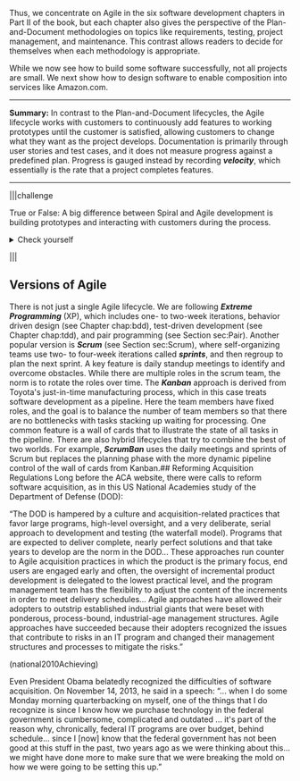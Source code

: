 Thus, we concentrate on Agile in the six software development chapters in Part II of the book,  but each chapter also gives the perspective of the Plan-and-Document methodologies on topics like requirements, testing, project management, and maintenance. This contrast allows readers to decide for themselves when each methodology is appropriate.

While we now see how to build some software successfully, not all projects are small. We next show how to design software to enable composition into services like Amazon.com.

---
**Summary:** In contrast to the Plan-and-Document lifecycles, the Agile lifecycle works with customers to continuously add features to working prototypes until the customer is satisfied, allowing customers to change what they want as the project develops. Documentation is primarily through user stories and test cases, and it does not measure progress against a predefined plan. Progress is gauged instead by recording _**velocity**_, which essentially is the rate that a project completes features.

---



|||challenge

  True or False: A big difference between Spiral and Agile development is building prototypes and interacting with customers during the process.
  <details><summary>Check yourself</summary>False: Both build working but incomplete prototypes that the customer helps evaluate. The difference is that customers are involved every two weeks in Agile versus up to two years in with Spiral.</details>

|||
## Versions of Agile
There is not just a single Agile lifecycle. We are following _**Extreme Programming**_ (XP), which includes one- to two-week iterations, behavior driven design (see Chapter chap:bdd), test-driven development (see Chapter chap:tdd), and pair programming (see Section sec:Pair). Another popular version is _**Scrum**_ (see Section sec:Scrum), where self-organizing teams use two- to four-week iterations called _**sprints**_, and then regroup to plan the next sprint. A key feature is daily standup meetings to identify and overcome obstacles. While there are multiple roles in the scrum team, the norm is to rotate the roles over time. The _**Kanban**_ approach is derived from Toyota's just-in-time manufacturing process, which in this case treats software development as a pipeline. Here the team members have fixed roles, and the goal is to balance the number of team members so that there are no bottlenecks with tasks stacking up waiting for processing. One common feature is a wall of cards that to illustrate the state of all tasks in the pipeline. There are also hybrid lifecycles that try to combine the best of two worlds. For example, _**ScrumBan**_ uses the daily meetings and sprints of Scrum but replaces the planning phase with the more dynamic pipeline control of the wall of cards from Kanban.## Reforming Acquisition Regulations
Long before the ACA website, there were calls to reform software acquisition, as in this US National Academies study of the Department of Defense (DOD):

“The DOD is hampered by a culture and acquisition-related practices that favor large programs, high-level oversight, and a very deliberate, serial approach to development and testing (the waterfall model). Programs that are expected to deliver complete, nearly perfect solutions and that take years to develop are the norm in the DOD... These approaches run counter to Agile acquisition practices in which the product is the primary focus, end users are engaged early and often, the oversight of incremental product development is delegated to the lowest practical level, and the program management team has the flexibility to adjust the content of the increments in order to meet delivery schedules... Agile approaches have allowed their adopters to outstrip established industrial giants that were beset with ponderous, process-bound, industrial-age management structures. Agile approaches have succeeded because their adopters recognized the issues that contribute to risks in an IT program and changed their management structures and processes to mitigate the risks.”

(national2010Achieving)

Even President Obama belatedly recognized the difficulties of software acquisition.  On November 14, 2013, he said in a speech: “... when I do some Monday morning quarterbacking on myself, one of the things that I do recognize is since I know how we purchase technology in the federal government is cumbersome, complicated and outdated ...  it's part of the reason why, chronically, federal IT programs are over budget, behind schedule... since I [now] know that the federal government has not been good at this stuff in the past, two years ago as we were thinking about this... we might have done more to make sure that we were breaking the mold on how we were going to be setting this up.”